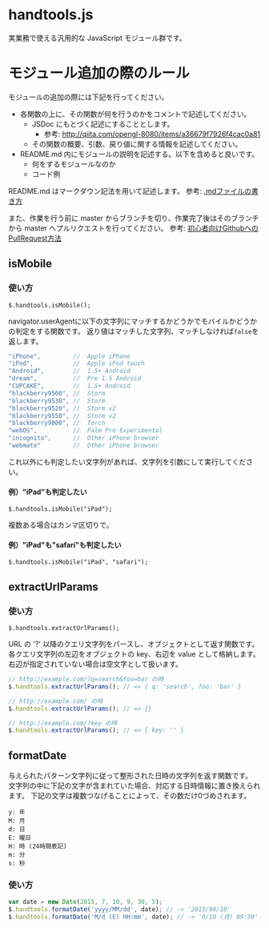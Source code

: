 # handtools.js
実業務で使える汎用的な JavaScript モジュール群です。

# モジュール追加の際のルール
モジュールの追加の際には下記を行ってください。

- 各関数の上に、その関数が何を行うのかをコメントで記述してください。
  - JSDoc にもとづく記述にすることとします。
    - 参考: http://qiita.com/opengl-8080/items/a36679f7926f4cac0a81
  - その関数の概要、引数、戻り値に関する情報を記述してください。
- README.md 内にモジュールの説明を記述する。以下を含めると良いです。
  - 何をするモジュールなのか
  - コード例

README.md はマークダウン記法を用いて記述します。
参考: [.mdファイルの書き方](https://github.com/ncxx-sl-lab/members/wiki/.md%E3%83%95%E3%82%A1%E3%82%A4%E3%83%AB%E3%81%AE%E6%9B%B8%E3%81%8D%E6%96%B9)

また、作業を行う前に master からブランチを切り、作業完了後はそのブランチから master へプルリクエストを行ってください。
参考: [初心者向けGithubへのPullRequest方法](http://qiita.com/samurairunner/items/7442521bce2d6ac9330b)


## isMobile

### 使い方
`$.handtools.isMobile();`

navigator.userAgentに以下の文字列にマッチするかどうかでモバイルかどうかの判定をする関数です。
返り値はマッチした文字列、マッチしなければ`false`を返します。

```JavaScript
"iPhone",         //  Apple iPhone
"iPod",           //  Apple iPod touch
"Android",        //  1.5+ Android
"dream",          //  Pre 1.5 Android
"CUPCAKE",        //  1.5+ Android
"blackberry9500", //  Storm
"blackberry9530", //  Storm
"blackberry9520", //  Storm v2
"blackberry9550", //  Storm v2
"blackberry9800", //  Torch
"webOS",          //  Palm Pre Experimental
"incognito",      //  Other iPhone browser
"webmate"         //  Other iPhone browser
```
これ以外にも判定したい文字列があれば、文字列を引数にして実行してください。

#### 例）"iPad"も判定したい
`$.handtools.isMobile("iPad");`

複数ある場合はカンマ区切りで。

#### 例）"iPad"も"safari"も判定したい
`$.handtools.isMobile("iPad", "safari");`

## extractUrlParams

### 使い方
`$.handtools.extractUrlParams();`

URL の '?' 以降のクエリ文字列をパースし、オブジェクトとして返す関数です。
各クエリ文字列の左辺をオブジェクトの key、右辺を value として格納します。
右辺が指定されていない場合は空文字として扱います。

```JavaScript
// http://example.com/?q=search&foo=bar の時
$.handtools.extractUrlParams(); // => { q: 'search', foo: 'bar' }

// http://example.com/ の時
$.handtools.extractUrlParams(); // => {}

// http://example.com/?key の時
$.handtools.extractUrlParams(); // => { key: '' }
```

## formatDate

与えられたパターン文字列に従って整形された日時の文字列を返す関数です。
文字列の中に下記の文字が含まれていた場合、対応する日時情報に置き換えられます。
下記の文字は複数つなげることによって、その数だけ0づめされます。

```
y: 年
M: 月
d: 日
E: 曜日
H: 時 (24時間表記)
m: 分
s: 秒
```

### 使い方

```JavaScript
var date = new Date(2015, 7, 10, 9, 30, 5);
$.handtools.formatDate('yyyy/MM/dd', date); // -> '2015/08/10'
$.handtools.formatDate('M/d (E) HH:mm', date); // -> '8/10 (月) 09:30'
```
